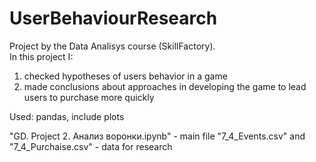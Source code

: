 # UserBehaviourResearch
Project by the Data Analisys course (SkillFactory).
<br>In this project I:
  1. checked hypotheses of users behavior in a game 
  2. made conclusions about approaches in developing the game to lead users to purchase more quickly

Used: pandas, include plots

"GD. Project 2. Анализ воронки.ipynb" - main file
"7_4_Events.csv" and "7_4_Purchaise.csv" - data for research
